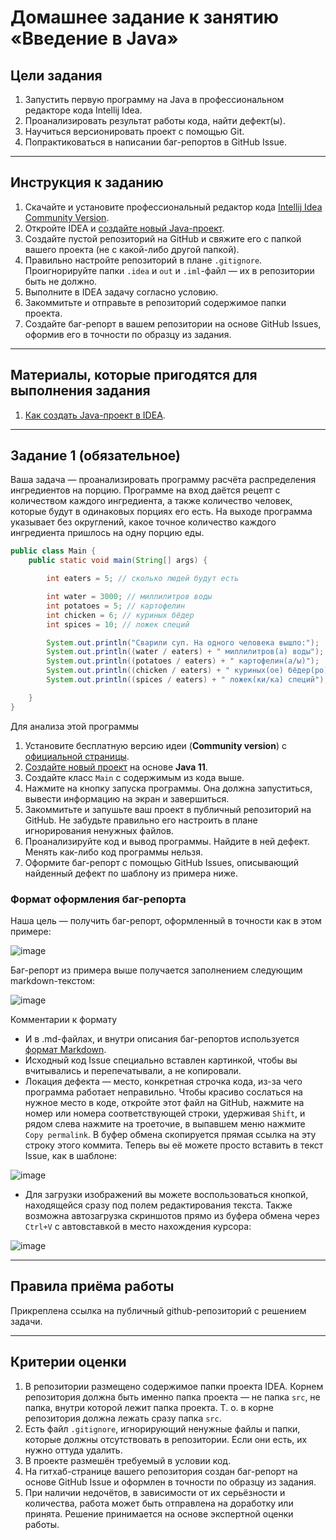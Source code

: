 # Домашнее задание к занятию «Введение в Java»

## Цели задания

1. Запустить первую программу на Java в профессиональном редакторе кода Intellij Idea.
2. Проанализировать результат работы кода, найти дефект(ы).
3. Научиться версионировать проект с помощью Git.
4. Попрактиковаться в написании баг-репортов в GitHub Issue.

------

## Инструкция к заданию

1. Скачайте и установите профессиональный редактор кода [Intellij Idea Community Version](https://www.jetbrains.com/idea/download/).
1. Откройте IDEA и [создайте новый Java-проект](QA_Java_Idea_Create.md).
2. Создайте пустой репозиторий на GitHub и свяжите его с папкой вашего проекта (не с какой-либо другой папкой).
3. Правильно настройте репозиторий в плане `.gitignore`. Проигнорируйте папки `.idea` и `out` и `.iml`-файл — их в репозитории быть не должно.
4. Выполните в IDEA задачу согласно условию.
5. Закоммитьте и отправьте в репозиторий содержимое папки проекта.
6. Создайте баг-репорт в вашем репозитории на основе GitHub Issues, оформив его в точности по образцу из задания.

------

## Материалы, которые пригодятся для выполнения задания

1. [Как создать Java-проект в IDEA](QA_Java_Idea_Create.md).

------

## Задание 1 (обязательное)

Ваша задача — проанализировать программу расчёта распределения ингредиентов на порцию. Программе на вход даётся рецепт с количеством каждого ингредиента, а также количество человек, которые будут в одинаковых порциях его есть. На выходе программа указывает без округлений, какое точное количество каждого ингредиента пришлось на одну порцию еды.

```java
public class Main {
    public static void main(String[] args) {

        int eaters = 5; // сколько людей будут есть

        int water = 3000; // миллилитров воды
        int potatoes = 5; // картофелин
        int chicken = 6; // куриных бёдер
        int spices = 10; // ложек специй

        System.out.println("Сварили суп. На одного человека вышло:");
        System.out.println((water / eaters) + " миллилитров(а) воды");
        System.out.println((potatoes / eaters) + " картофелин(а/ы)");
        System.out.println((chicken / eaters) + " куриных(ое) бёдер(ро)");
        System.out.println((spices / eaters) + " ложек(ки/ка) специй");

    }
}
```

Для анализа этой программы

1. Установите бесплатную версию идеи (**Community version**) с [официальной страницы](https://www.jetbrains.com/idea/download).
1. [Создайте новый проект](QA_Java_Idea_Create.md) на основе **Java 11**.
1. Создайте класс `Main` с содержимым из кода выше.
1. Нажмите на кнопку запуска программы. Она должна запуститься, вывести информацию на экран и завершиться.
1. Закоммитьте и запушьте ваш проект в публичный репозиторий на GitHub. Не забудьте правильно его настроить в плане игнорирования ненужных файлов.
1. Проанализируйте код и вывод программы. Найдите в ней дефект. Менять как-либо код программы нельзя.
1. Оформите баг-репорт с помощью GitHub Issues, описывающий найденный дефект по шаблону из примера ниже.

### Формат оформления баг-репорта
Наша цель — получить баг-репорт, оформленный в точности как в этом примере:

![image](https://user-images.githubusercontent.com/53707586/212539205-59b12cfa-09aa-4cbf-b190-9e029986c9d4.png)

Баг-репорт из примера выше получается заполнением следующим markdown-текстом:

![image](https://user-images.githubusercontent.com/53707586/212539260-e01fa07e-fe58-4384-bebb-b0a73527270a.png)

Комментарии к формату

* И в .md-файлах, и внутри описания баг-репортов используется [формат Markdown](https://www.markdownguide.org/basic-syntax/).
* Исходный код Issue специально вставлен картинкой, чтобы вы вчитывались и перепечатывали, а не копировали.
* Локация дефекта — место, конкретная строчка кода, из-за чего программа работает неправильно. Чтобы красиво сослаться на нужное место в коде, откройте этот файл на GitHub, нажмите на номер или номера соответствующей строки, удерживая `Shift`, и рядом слева нажмите на троеточие, в выпавшем меню нажмите `Copy permalink`. В буфер обмена скопируется прямая ссылка на эту строку этого коммита. Теперь вы её можете просто вставить в текст Issue, как в шаблоне:

![image](https://user-images.githubusercontent.com/53707586/212539279-5d6e39a7-40a5-4961-8905-1496393e8e86.png)

* Для загрузки изображений вы можете воспользоваться кнопкой, находящейся сразу под полем редактирования текста. Также возможна автозагрузка скриншотов прямо из буфера обмена через `Ctrl+V` с автовставкой в место нахождения курсора:

![image](https://user-images.githubusercontent.com/53707586/212539285-bdf9cda3-e6d3-4251-818d-d0f1b1c6276c.png)


------

## Правила приёма работы

Прикреплена ссылка на публичный github-репозиторий с решением задачи.


------

## Критерии оценки

1. В репозитории размещено содержимое папки проекта IDEA. Корнем репозитория должна быть именно папка проекта — не папка `src`, не папка, внутри которой лежит папка проекта. Т. о. в корне репозитория должна лежать сразу папка `src`.
1. Есть файл `.gitignore`, игнорирующий ненужные файлы и папки, которые должны отсутствовать в репозитории. Если они есть, их нужно оттуда удалить.
1. В проекте размешён требуемый в условии код.
1. На гитхаб-странице вашего репозитория создан баг-репорт на основе GitHub Issue и оформлен в точности по образцу из задания.
1. При наличии недочётов, в зависимости от их серьёзности и количества, работа может быть отправлена на доработку или принята. Решение принимается на основе экспертной оценки работы.
